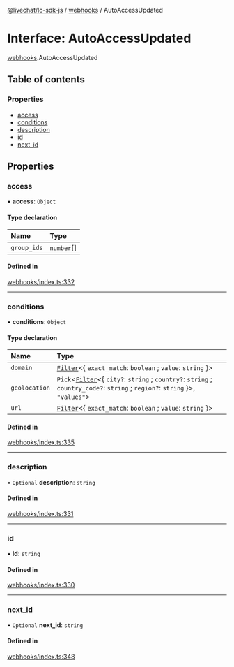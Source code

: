 [@livechat/lc-sdk-js](../README.md) / [webhooks](../modules/webhooks.md) / AutoAccessUpdated

# Interface: AutoAccessUpdated

[webhooks](../modules/webhooks.md).AutoAccessUpdated

## Table of contents

### Properties

- [access](webhooks.AutoAccessUpdated.md#access)
- [conditions](webhooks.AutoAccessUpdated.md#conditions)
- [description](webhooks.AutoAccessUpdated.md#description)
- [id](webhooks.AutoAccessUpdated.md#id)
- [next\_id](webhooks.AutoAccessUpdated.md#next_id)

## Properties

### access

• **access**: `Object`

#### Type declaration

| Name | Type |
| :------ | :------ |
| `group_ids` | `number`[] |

#### Defined in

[webhooks/index.ts:332](https://github.com/livechat/lc-sdk-js/blob/10347df/src/webhooks/index.ts#L332)

___

### conditions

• **conditions**: `Object`

#### Type declaration

| Name | Type |
| :------ | :------ |
| `domain` | [`Filter`](webhooks_structures_structures.Filter.md)<{ `exact_match`: `boolean` ; `value`: `string`  }\> |
| `geolocation` | `Pick`<[`Filter`](webhooks_structures_structures.Filter.md)<{ `city?`: `string` ; `country?`: `string` ; `country_code?`: `string` ; `region?`: `string`  }\>, ``"values"``\> |
| `url` | [`Filter`](webhooks_structures_structures.Filter.md)<{ `exact_match`: `boolean` ; `value`: `string`  }\> |

#### Defined in

[webhooks/index.ts:335](https://github.com/livechat/lc-sdk-js/blob/10347df/src/webhooks/index.ts#L335)

___

### description

• `Optional` **description**: `string`

#### Defined in

[webhooks/index.ts:331](https://github.com/livechat/lc-sdk-js/blob/10347df/src/webhooks/index.ts#L331)

___

### id

• **id**: `string`

#### Defined in

[webhooks/index.ts:330](https://github.com/livechat/lc-sdk-js/blob/10347df/src/webhooks/index.ts#L330)

___

### next\_id

• `Optional` **next\_id**: `string`

#### Defined in

[webhooks/index.ts:348](https://github.com/livechat/lc-sdk-js/blob/10347df/src/webhooks/index.ts#L348)
